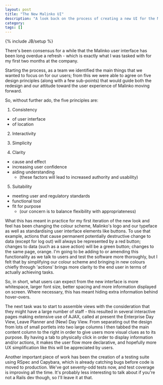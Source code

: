 ```yaml
---
layout: post
title: "The New Malinko UI"
description: "A look back on the process of creating a new UI for the Malinko software application"
category: 
tags: []
---
```

{% include JB/setup %}

There's been consensus for a while that the Malinko user interface has been long overdue a refresh - which is exactly what I was tasked with for my first two months at the company.

Starting the process, as a team we identified the main things that we wanted to focus on for our users; from this we were able to agree on five design principles (along with a few sub-points) that would guide both the redesign and our attitude toward the user experience of Malinko moving forward. 

So, without further ado, the five principles are: 

1. Consistency
  - of user interface
  - of location

2. Interactivity

3. Simplicity

4. Clarity
  - cause and effect
  - increasing user confidence
  - aiding understanding
    - (these factors will lead to increased authority and usability)

5. Suitability 
  - meeting user and regulatory standards
  - functional tool
  - fit for purpose
    - (our concern is to balance flexibility with appropriateness)

What this has meant in practice for my first iteration of the new look and feel has been changing the colour scheme, Malinko's logo and our typeface as well as standardising user interface elements like buttons. To use that example, actions that cause permanent potentially destructive change to data (except for log out) will always be represented by a red button; changes to data (such as a save action) will be a green button; changes to the same page, orange. I'm going to be adding to or amending this functionality as we talk to users and test the software more thoroughly, but I felt that by simplifying our colour scheme and bringing in new colours chiefly through 'actions' brings more clarity to the end user in terms of actually achieving tasks. 

So, in short, what users can expect from the new interface is more whitespace, larger font size, better spacing and more information displayed on screen. Where necessary, this has meant hiding extra information behind hover-overs.

The next task was to start to assemble views with the consideration that they might have a large number of staff - this resulted in several interactive pages making extensive use of AJAX, called at present the Enterprise Day View, Leave Planner and (New) Day View. From separating out the design from lots of small portlets into two large columns I then tabbed the main content column to the right in order to give users more visual clues as to its purpose. By having a tab to physically click in order to display information and/or actions, it makes the user flow more declarative, and hopefully more UX simplification like this will be appreciated by users. 

Another important piece of work has been the creation of a testing suite using RSpec and Capybara, which is already catching bugs before code is moved to production. We've got seventy-odd tests now, and test coverage is improving all the time. It's probably less interesting to talk about if you're not a Rails dev though, so I'll leave it at that.  